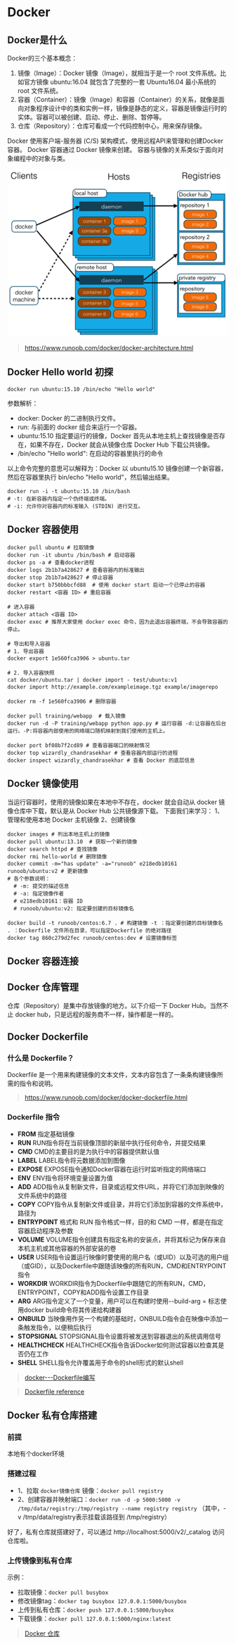 # Docker

## Docker是什么
Docker的三个基本概念：
1. 镜像（Image）：Docker 镜像（Image），就相当于是一个 root 文件系统。比如官方镜像 ubuntu:16.04 就包含了完整的一套 Ubuntu16.04 最小系统的 root 文件系统。
2. 容器（Container）：镜像（Image）和容器（Container）的关系，就像是面向对象程序设计中的类和实例一样，镜像是静态的定义，容器是镜像运行时的实体。容器可以被创建、启动、停止、删除、暂停等。
3. 仓库（Repository）：仓库可看成一个代码控制中心，用来保存镜像。

Docker 使用客户端-服务器 (C/S) 架构模式，使用远程API来管理和创建Docker容器。
Docker 容器通过 Docker 镜像来创建。
容器与镜像的关系类似于面向对象编程中的对象与类。

![docker架构](./pic/docker.png)

> https://www.runoob.com/docker/docker-architecture.html

## Docker Hello world 初探

```shell
docker run ubuntu:15.10 /bin/echo "Hello world"
```
参数解析：
* docker: Docker 的二进制执行文件。
* run: 与前面的 docker 组合来运行一个容器。
* ubuntu:15.10 指定要运行的镜像，Docker 首先从本地主机上查找镜像是否存在，如果不存在，Docker 就会从镜像仓库 Docker Hub 下载公共镜像。
* /bin/echo "Hello world": 在启动的容器里执行的命令

以上命令完整的意思可以解释为：Docker 以 ubuntu15.10 镜像创建一个新容器，然后在容器里执行 bin/echo "Hello world"，然后输出结果。


```shell
docker run -i -t ubuntu:15.10 /bin/bash
# -t: 在新容器内指定一个伪终端或终端。
# -i: 允许你对容器内的标准输入 (STDIN) 进行交互。
```

## Docker 容器使用
```shell
docker pull ubuntu # 拉取镜像
docker run -it ubuntu /bin/bash # 启动容器
docker ps -a # 查看docker进程
docker logs 2b1b7a428627 # 查看容器内的标准输出
docker stop 2b1b7a428627 # 停止容器
docker start b750bbbcfd88  # 使用 docker start 启动一个已停止的容器
docker restart <容器 ID> # 重启容器

# 进入容器
docker attach <容器 ID>
docker exec # 推荐大家使用 docker exec 命令，因为此退出容器终端，不会导致容器的停止。

# 导出和导入容器
# 1. 导出容器
docker export 1e560fca3906 > ubuntu.tar

# 2. 导入容器快照
cat docker/ubuntu.tar | docker import - test/ubuntu:v1
docker import http://example.com/exampleimage.tgz example/imagerepo

docker rm -f 1e560fca3906 # 删除容器

docker pull training/webapp  # 载入镜像
docker run -d -P training/webapp python app.py # 运行容器 -d:让容器在后台运行。-P:将容器内部使用的网络端口随机映射到我们使用的主机上。

docker port bf08b7f2cd89 # 查看容器端口的映射情况
docker top wizardly_chandrasekhar # 查看容器内部运行的进程
docker inspect wizardly_chandrasekhar # 查看 Docker 的底层信息

```

## Docker 镜像使用
当运行容器时，使用的镜像如果在本地中不存在，docker 就会自动从 docker 镜像仓库中下载，默认是从 Docker Hub 公共镜像源下载。
下面我们来学习：
1、管理和使用本地 Docker 主机镜像
2、创建镜像

```shell
docker images # 列出本地主机上的镜像
docker pull ubuntu:13.10  # 获取一个新的镜像
docker search httpd # 查找镜像
docker rmi hello-world # 删除镜像
docker commit -m="has update" -a="runoob" e218edb10161 runoob/ubuntu:v2 # 更新镜像 
# 各个参数说明：
  # -m: 提交的描述信息
  # -a: 指定镜像作者
  # e218edb10161：容器 ID
  # runoob/ubuntu:v2: 指定要创建的目标镜像名
  
docker build -t runoob/centos:6.7 . # 构建镜像 -t ：指定要创建的目标镜像名 . ：Dockerfile 文件所在目录，可以指定Dockerfile 的绝对路径
docker tag 860c279d2fec runoob/centos:dev # 设置镜像标签
```

## Docker 容器连接

## Docker 仓库管理
仓库（Repository）是集中存放镜像的地方。以下介绍一下 Docker Hub。当然不止 docker hub，只是远程的服务商不一样，操作都是一样的。

## Docker Dockerfile
### 什么是 Dockerfile？
Dockerfile 是一个用来构建镜像的文本文件，文本内容包含了一条条构建镜像所需的指令和说明。

> https://www.runoob.com/docker/docker-dockerfile.html

### Dockerfile 指令

+ **FROM** 指定基础镜像
+ **RUN** RUN指令将在当前镜像顶部的新层中执行任何命令，并提交结果
+ **CMD** CMD的主要目的是为执行中的容器提供默认值
+ **LABEL** LABEL指令将元数据添加到图像
+ **EXPOSE** EXPOSE指令通知Docker容器在运行时监听指定的网络端口
+ **ENV** ENV指令将环境变量<key>设置为值<value>
+ **ADD** ADD指令从<src>复制新文件，目录或远程文件URL，并将它们添加到映像的文件系统中的路径<dest>
+ **COPY** COPY指令从<src>复制新文件或目录，并将它们添加到容器的文件系统中，路径为<dest>
+ **ENTRYPOINT** 格式和 RUN 指令格式一样，目的和 CMD 一样，都是在指定容器启动程序及参数
+ **VOLUME** VOLUME指令创建具有指定名称的安装点，并将其标记为保存来自本机主机或其他容器的外部安装的卷
+ **USER** USER指令设置运行映像时要使用的用户名（或UID）以及可选的用户组（或GID），以及Dockerfile中跟随该映像的所有RUN，CMD和ENTRYPOINT指令
+ **WORKDIR** WORKDIR指令为Dockerfile中跟随它的所有RUN，CMD，ENTRYPOINT，COPY和ADD指令设置工作目录
+ **ARG** ARG指令定义了一个变量，用户可以在构建时使用--build-arg <varname> = <value>标志使用docker build命令将其传递给构建器
+ **ONBUILD** 当映像用作另一个构建的基础时，ONBUILD指令会在映像中添加一条触发指令，以便稍后执行
+ **STOPSIGNAL** STOPSIGNAL指令设置将被发送到容器退出的系统调用信号
+ **HEALTHCHECK** HEALTHCHECK指令告诉Docker如何测试容器以检查其是否仍在工作
+ **SHELL** SHELL指令允许覆盖用于命令的shell形式的默认shell

> [docker---Dockerfile编写](https://www.cnblogs.com/zpcoding/p/11450686.html)

> [Dockerfile reference](https://docs.docker.com/engine/reference/builder/#from)

## Docker 私有仓库搭建
### 前提
本地有个docker环境
### 搭建过程
* 1、拉取 `docker镜像仓库` 镜像：`docker pull registry`
* 2、创建容器并映射端口：`docker run -d -p 5000:5000 -v /tmp/data/registry:/tmp/registry --name registry registry` （其中，-v /tmp/data/registry表示挂载该路径到 /tmp/registry）

好了，私有仓库就搭建好了，可以通过 http://localhost:5000/v2/_catalog 访问仓库啦。

### 上传镜像到私有仓库
示例：
* 拉取镜像：`docker pull busybox`
* 修改镜像tag：`docker tag busybox 127.0.0.1:5000/busybox`
* 上传到私有仓库：`docker push 127.0.0.1:5000/busybox`
* 下载镜像：`docker pull 127.0.0.1:5000/nginx:latest`

> [Docker 仓库](https://www.jianshu.com/p/e97393e5ea32)
